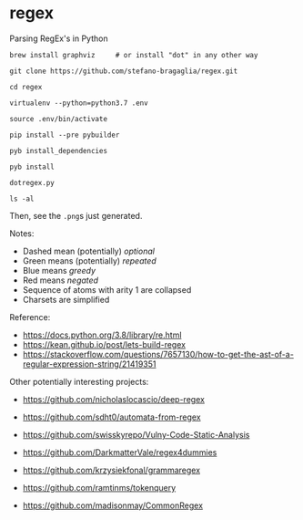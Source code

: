 # regex
Parsing RegEx's in Python
    
    brew install graphviz     # or install "dot" in any other way
    
    git clone https://github.com/stefano-bragaglia/regex.git
    
    cd regex
    
    virtualenv --python=python3.7 .env
    
    source .env/bin/activate
    
    pip install --pre pybuilder
    
    pyb install_dependencies
    
    pyb install 
    
    dotregex.py
    
    ls -al
    
Then, see the `.png`s just generated.

Notes:
* Dashed mean (potentially) *optional*
* Green means (potentially) *repeated*
* Blue means *greedy*
* Red means *negated*
* Sequence of atoms with arity 1 are collapsed
* Charsets are simplified

Reference:
* https://docs.python.org/3.8/library/re.html
* https://kean.github.io/post/lets-build-regex
* https://stackoverflow.com/questions/7657130/how-to-get-the-ast-of-a-regular-expression-string/21419351

Other potentially interesting projects:
* https://github.com/nicholaslocascio/deep-regex
* https://github.com/sdht0/automata-from-regex
* https://github.com/swisskyrepo/Vulny-Code-Static-Analysis

* https://github.com/DarkmatterVale/regex4dummies
* https://github.com/krzysiekfonal/grammaregex
* https://github.com/ramtinms/tokenquery
* https://github.com/madisonmay/CommonRegex